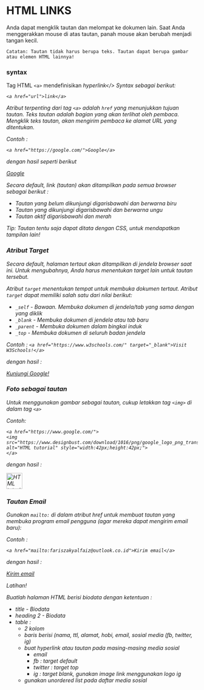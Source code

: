 # HTML LINKS

Anda dapat mengklik tautan dan melompat ke dokumen lain. Saat Anda menggerakkan mouse di atas tautan, panah mouse akan berubah menjadi tangan kecil. 

```Catatan: Tautan tidak harus berupa teks. Tautan dapat berupa gambar atau elemen HTML lainnya!```

### syntax
Tag HTML ```<a>``` mendefinisikan <i>hyperlink</>
<i>Syntax</i> sebagai berikut:
```
<a href="url">link</a>
```
Atribut terpenting dari tag ```<a>``` adalah ```href``` yang menunjukkan tujuan tautan. Teks tautan adalah bagian yang akan terlihat oleh pembaca.
Mengklik teks tautan, akan mengirim pembaca ke alamat URL yang ditentukan.

Contoh :
```
<a href="https://google.com/">Google</a>
```
dengan hasil seperti berikut

<a href="https://google.com/">Google</a>

Secara <i>default</i>, link (tautan) akan ditampilkan pada semua browser sebagai berikut :
- Tautan yang belum dikunjungi digarisbawahi dan berwarna biru
- Tautan yang dikunjungi digarisbawahi dan berwarna ungu
- Tautan aktif digarisbawahi dan merah

Tip: Tautan tentu saja dapat ditata dengan CSS, untuk mendapatkan tampilan lain!

### Atribut Target
Secara default, halaman tertaut akan ditampilkan di jendela browser saat ini. Untuk mengubahnya, Anda harus menentukan target lain untuk tautan tersebut.

Atribut ```target``` menentukan tempat untuk membuka dokumen tertaut. 
Atribut ```target``` dapat memiliki salah satu dari nilai berikut:
- ```_self``` - Bawaan. Membuka dokumen di jendela/tab yang sama dengan yang diklik
- ```_blank``` - Membuka dokumen di jendela atau tab baru
- ```_parent``` - Membuka dokumen dalam bingkai induk
- ```_top``` - Membuka dokumen di seluruh badan jendela

Contoh :
```<a href="https://www.w3schools.com/" target="_blank">Visit W3Schools!</a>```

dengan hasil :

<a href="https://www.google.com/" target="_blank">Kunjungi Google!</a>

### Foto sebagai tautan
Untuk menggunakan gambar sebagai tautan, cukup letakkan tag ```<img>``` di dalam tag ```<a>```

Contoh:
```
<a href="https://www.google.com/">
<img src="https://www.designbust.com/download/1016/png/google_logo_png_transparent512.png" alt="HTML tutorial" style="width:42px;height:42px;">
</a>
```

dengan hasil :

<a href="https://www.google.com/">
<img src="https://www.designbust.com/download/1016/png/google_logo_png_transparent512.png" alt="HTML tutorial" style="width:42px;height:42px;">
</a>

### Tautan Email
Gunakan ```mailto:``` di dalam atribut href untuk membuat tautan yang membuka program email pengguna (agar mereka dapat mengirim email baru):

Contoh :
```
<a href="mailto:fariszakyalfaiz@outlook.co.id">Kirim email</a>
```

dengan hasil :

<a href="mailto:fariszakyalfaiz@outlook.co.id">Kirim email</a>

Latihan!

Buatlah halaman HTML berisi biodata dengan ketentuan :
- title - Biodata
- heading 2 - Biodata
- table :
    - 2 kolom
    - baris berisi (nama, ttl, alamat, hobi, email, sosial media (fb, twitter, ig)
    - buat <i>hyperlink</i> atau tautan pada masing-masing media sosial
        - email
        - fb : target default
        - twitter : target top
        - ig : target blank, gunakan image link menggunakan logo ig
    - gunakan unordered list pada daftar media sosial
